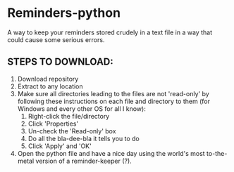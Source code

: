 # Reminders-python
A way to keep your reminders stored crudely in a text file in a way that could cause some serious errors.

## STEPS TO DOWNLOAD:
1. Download repository
2. Extract to any location
3. Make sure all directories leading to the files are not 'read-only' by following these instructions on each file and directory to them (for Windows and every other OS for all I know):
   1. Right-click the file/directory
   2. Click 'Properties'
   3. Un-check the 'Read-only' box
   4. Do all the bla-dee-bla it tells you to do
   5. Click 'Apply' and 'OK'
4. Open the python file and have a nice day using the world's most to-the-metal version of a reminder-keeper (?).
